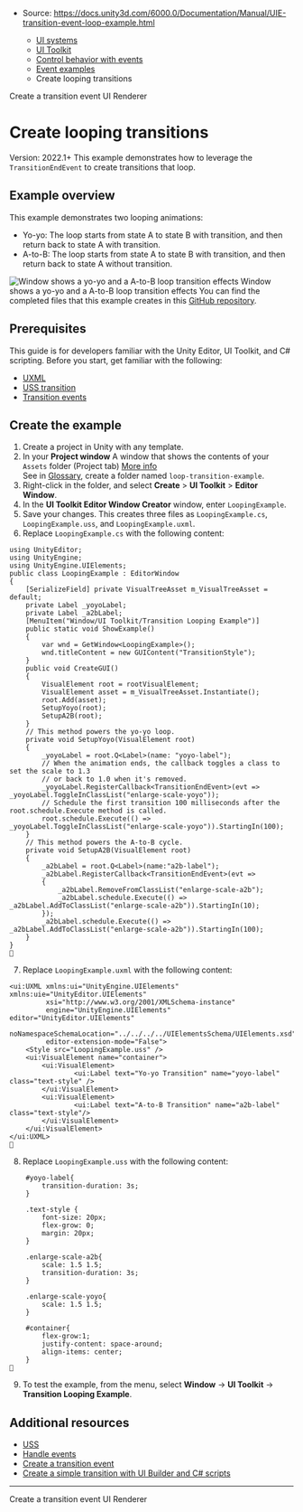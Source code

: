 * Source: https://docs.unity3d.com/6000.0/Documentation/Manual/UIE-transition-event-loop-example.html

  * [UI systems](https://docs.unity3d.com/6000.0/Documentation/Manual/UIToolkits.html)
  * [UI Toolkit](https://docs.unity3d.com/6000.0/Documentation/Manual/UIElements.html)
  * [Control behavior with events](https://docs.unity3d.com/6000.0/Documentation/Manual/UIE-Events.html)
  * [Event examples](https://docs.unity3d.com/6000.0/Documentation/Manual/UIE-event-examples.html)
  * Create looping transitions


[](https://docs.unity3d.com/6000.0/Documentation/Manual/UIE-transition-event-example.html)
Create a transition event
[](https://docs.unity3d.com/6000.0/Documentation/Manual/UIE-ui-renderer.html)
UI Renderer
# Create looping transitions
Version: 2022.1+
This example demonstrates how to leverage the `TransitionEndEvent` to create transitions that loop. 
## Example overview
This example demonstrates two looping animations: 
  * Yo-yo: The loop starts from state A to state B with transition, and then return back to state A with transition.
  * A-to-B: The loop starts from state A to state B with transition, and then return back to state A without transition.

![Window shows a yo-yo and a A-to-B loop transition effects](https://docs.unity3d.com/6000.0/Documentation/uploads/Main/uxml/loop-transition.gif) Window shows a yo-yo and a A-to-B loop transition effects
You can find the completed files that this example creates in this [GitHub repository](https://github.com/Unity-Technologies/ui-toolkit-manual-code-examples/tree/master/loop-transition-example).
## Prerequisites
This guide is for developers familiar with the Unity Editor, UI Toolkit, and C# scripting. Before you start, get familiar with the following:
  * [UXML](https://docs.unity3d.com/6000.0/Documentation/Manual/UIE-UXML.html)
  * [USS transition](https://docs.unity3d.com/6000.0/Documentation/Manual/UIE-Transitions.html)
  * [Transition events](https://docs.unity3d.com/6000.0/Documentation/Manual/UIE-Transition-Events.html)


## Create the example
  1. Create a project in Unity with any template.
  2. In your **Project window** A window that shows the contents of your `Assets` folder (Project tab) [More info](https://docs.unity3d.com/6000.0/Documentation/Manual/ProjectView.html)  
See in [Glossary](https://docs.unity3d.com/6000.0/Documentation/Manual/Glossary.html#Projectwindow), create a folder named `loop-transition-example`.
  3. Right-click in the folder, and select **Create** > **UI Toolkit** > **Editor Window**.
  4. In the **UI Toolkit Editor Window Creator** window, enter `LoopingExample`.
  5. Save your changes. This creates three files as `LoopingExample.cs`, `LoopingExample.uss`, and `LoopingExample.uxml`.
  6. Replace `LoopingExample.cs` with the following content:
```
using UnityEditor;
using UnityEngine;
using UnityEngine.UIElements;
public class LoopingExample : EditorWindow
{
    [SerializeField] private VisualTreeAsset m_VisualTreeAsset = default;
    private Label _yoyoLabel;
    private Label _a2bLabel;
    [MenuItem("Window/UI Toolkit/Transition Looping Example")]
    public static void ShowExample()
    {
        var wnd = GetWindow<LoopingExample>();
        wnd.titleContent = new GUIContent("TransitionStyle");
    }
    public void CreateGUI()
    {
        VisualElement root = rootVisualElement;
        VisualElement asset = m_VisualTreeAsset.Instantiate();
        root.Add(asset);
        SetupYoyo(root);
        SetupA2B(root);
    }
    // This method powers the yo-yo loop.
    private void SetupYoyo(VisualElement root)
    {
        _yoyoLabel = root.Q<Label>(name: "yoyo-label");
        // When the animation ends, the callback toggles a class to set the scale to 1.3 
        // or back to 1.0 when it's removed.
        _yoyoLabel.RegisterCallback<TransitionEndEvent>(evt => _yoyoLabel.ToggleInClassList("enlarge-scale-yoyo"));
        // Schedule the first transition 100 milliseconds after the root.schedule.Execute method is called.
        root.schedule.Execute(() => _yoyoLabel.ToggleInClassList("enlarge-scale-yoyo")).StartingIn(100);
    }
    // This method powers the A-to-B cycle.
    private void SetupA2B(VisualElement root)
    {
        _a2bLabel = root.Q<Label>(name:"a2b-label");
        _a2bLabel.RegisterCallback<TransitionEndEvent>(evt =>
        {
            _a2bLabel.RemoveFromClassList("enlarge-scale-a2b");
            _a2bLabel.schedule.Execute(() => _a2bLabel.AddToClassList("enlarge-scale-a2b")).StartingIn(10);
        });
        _a2bLabel.schedule.Execute(() => _a2bLabel.AddToClassList("enlarge-scale-a2b")).StartingIn(100);
    }
}

```

  7. Replace `LoopingExample.uxml` with the following content:
```
<ui:UXML xmlns:ui="UnityEngine.UIElements" xmlns:uie="UnityEditor.UIElements" 
         xsi="http://www.w3.org/2001/XMLSchema-instance" 
         engine="UnityEngine.UIElements" editor="UnityEditor.UIElements" 
         noNamespaceSchemaLocation="../../../../UIElementsSchema/UIElements.xsd" 
         editor-extension-mode="False">
    <Style src="LoopingExample.uss" />
    <ui:VisualElement name="container">
        <ui:VisualElement>
                <ui:Label text="Yo-yo Transition" name="yoyo-label" class="text-style" />
        </ui:VisualElement>
        <ui:VisualElement>
                <ui:Label text="A-to-B Transition" name="a2b-label" class="text-style"/>
        </ui:VisualElement>
    </ui:VisualElement>
</ui:UXML>

```

  8. Replace `LoopingExample.uss` with the following content:
```
    #yoyo-label{
        transition-duration: 3s;
    }

    .text-style {
        font-size: 20px;
        flex-grow: 0;
        margin: 20px; 
    }

    .enlarge-scale-a2b{
        scale: 1.5 1.5;
        transition-duration: 3s;
    }
        
    .enlarge-scale-yoyo{
        scale: 1.5 1.5;
    }

    #container{
        flex-grow:1;
        justify-content: space-around;
        align-items: center;
    }

```

  9. To test the example, from the menu, select **Window** -> **UI Toolkit** -> **Transition Looping Example**.


## Additional resources
  * [USS](https://docs.unity3d.com/6000.0/Documentation/Manual/UIE-USS.html)
  * [Handle events](https://docs.unity3d.com/6000.0/Documentation/Manual/UIE-Events-Handling.html)
  * [Create a transition event](https://docs.unity3d.com/6000.0/Documentation/Manual/UIE-transition-event-example.html)
  * [Create a simple transition with UI Builder and C# scripts](https://docs.unity3d.com/6000.0/Documentation/Manual/UIE-transition-example.html)


* * *
[](https://docs.unity3d.com/6000.0/Documentation/Manual/UIE-transition-event-example.html)
Create a transition event
[](https://docs.unity3d.com/6000.0/Documentation/Manual/UIE-ui-renderer.html)
UI Renderer
